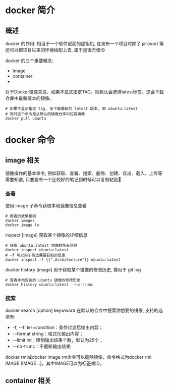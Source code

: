 # docker 简介
## 概述
docker 的作用: 相当于一个软件层面的虚拟机, 在发布一个项目时除了 jar(war) 等还可以把项目以来的环境给配上去, 属于是很方便😊

docker 的三个重要概念: 

- image
- container
- 

对于Docker镜像来说，如果不显式指定TAG，则默认会选择latest标签，这会下载仓库中最新版本的镜像。

```shell
# 如果不显示指定 tag, 会下载最新的 latest 版本, 即 ubuntu:latest
# 同时这个命令是从默认的镜像仓库中拉取镜像
docker pull ubuntu
```

# docker 命令

## image 相关

镜像操作的基本命令, 例如获取、查看、搜索、删除、创建、存出、载入、上传等需要知道, 只要要有一个比较好的笔记到时候可以复制粘贴🤪

### 查看

使用 image 子命令获取本地镜像信息查看

```shell
# 两者的效果相同
docker images
docker image ls
```

inspect [image] 获取某个镜像的详细信息

```shell
# 获取 ubuntu:latest 镜像的所有信息
docker inspect ubuntu:latest
# -f 可以用于筛选需要获取的信息
docker inspect -f {{".Architecture"}} ubuntu:latest
```

docker history [image] 用于获取某个镜像的修改历史, 类似于 git log

```shell
# 查看本地安装的 ubuntu 镜像的修改历史
docker history ubuntu:latest --no-trunc
```

### 搜索

docker search [option] keywword 在默认的仓库中搜索你想要的镜像, 支持的选项有:

- -f, --filter=condition：条件过滤后输出内容；
- --format string：格式化输出内容；
- --limit int：限制输出结果个数，默认为25个；
- --no-trunc：不截断输出结果;

docker rmi或docker image rm命令可以删除镜像，命令格式为docker rmi IMAGE [IMAGE...]，其中IMAGE可以为标签或ID。

## container 相关

